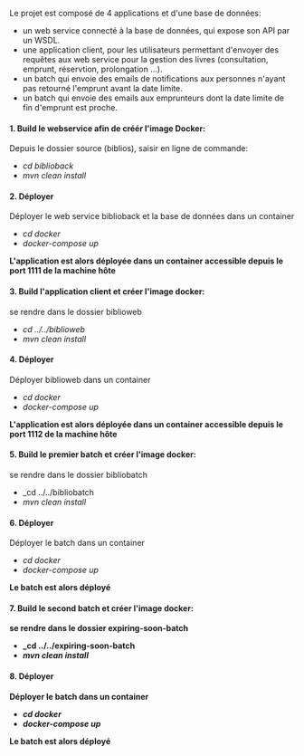 Le projet est composé de 4 applications et d'une base de données:
* un web service connecté à la base de données, qui expose son API par un WSDL.
* une application client, pour les utilisateurs permettant d'envoyer des requêtes aux web service pour la gestion des livres (consultation, emprunt, réservtion, prolongation ...).
* un batch qui envoie des emails de notifications aux personnes n'ayant pas retourné l'emprunt avant la date limite.
* un batch qui envoie des emails aux emprunteurs dont la date limite de fin d'emprunt est proche.


#### 1. Build le webservice afin de créér l'image Docker:
Depuis le dossier source (biblios), saisir en ligne de commande:
  * _cd biblioback_
  * _mvn clean install_

#### 2. Déployer 
Déployer le web service biblioback et la base de données dans un container
  * _cd docker_
  * _docker-compose up_
  
  <b>L'application est alors déployée dans un container accessible depuis le port 1111 de la machine hôte</b>

#### 3. Build l'application client et créer l'image docker:
se rendre dans le dossier biblioweb 
  * _cd ../../biblioweb_
  * _mvn clean install_

#### 4. Déployer 
Déployer biblioweb dans un container
  * _cd docker_
  * _docker-compose up_

  <b>L'application est alors déployée dans un container accessible depuis le port 1112 de la machine hôte</b>

#### 5. Build le premier batch et créer l'image docker:
se rendre dans le dossier bibliobatch 
  * _cd ../../bibliobatch
  * _mvn clean install_  
  
#### 6. Déployer 
Déployer le batch dans un container
  * _cd docker_
  * _docker-compose up_

  <b>Le batch est alors déployé 
  
#### 7. Build le second batch et créer l'image docker:
se rendre dans le dossier expiring-soon-batch
  * _cd ../../expiring-soon-batch
  * _mvn clean install_  
  
#### 8. Déployer 
Déployer le batch dans un container
  * _cd docker_
  * _docker-compose up_

  <b>Le batch est alors déployé 
